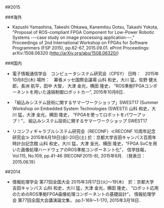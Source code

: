 ##2015

###海外

- Kazushi Yamashina, Takeshi Ohkawa, Kanemitsu Ootsu, Takashi Yokota, 
"Proposal of ROS-compliant FPGA Component for Low-Power Robotic Systems ---case study on image processing application---," 
Proceedings of 2nd International Workshop on FPGAs for Software Programmers (FSP 2015), pp.62-67, 2015.09.01. 
ePrint Proceedings: arXiv:1508.06320 (http://arXiv.org/abs/1508.06320/)

###国内

- 電子情報通信学会　コンピュータシステム研究会（CPSY） 
日時：　2015年10月8日(木)
場所：　幕張メッセ国際会議場
山科 和史，大川 猛，佐野 健太郎，長洲 航平，田中 大智， 大津 金光，横田 隆史，
“ROS準拠FPGAコンポーネントを用いた遠隔制御ロボットカー”, 2015年10月8日．

- 「組込みシステム技術に関するサマーワークショップ」SWEST17
(Summer Workshop on Embedded System Technologies (SWEST))
山科 和史，大川 猛，大津 金光，横田 隆史， “FPGAを使ってロボットをパワーアップ！”，
組込みシステム技術に関するサマーワークショップ SWEST17

- リコンフィギャラブルシステム研究会（RECONF）≪RECONF 10周年記念研究会≫
2015年6月19日(金)-20日(土)
於：京都大学吉田キャンパス百周年時計台記念館 
山科 和史，大川 猛，大津 金光、横田 隆史，“FPGA SoCを用いた画像処理ハードウェアのROS準拠コンポーネント化”，
信学技報，Vol.115, No.109, pp.41-46 (RECONF2015-8), 2015年6月. （発表日：2015.06.19）

##2014

- 情報処理学会 第77回全国大会
2015年3月17日(火)～19(木)　於：京都大学 吉田キャンパス
山科 和史，大川 猛，大津 金光，横田 隆史，
“ロボット応用のためのROS準拠FPGA画像処理コンポーネントの基礎設計”，
情報処理学会 第77回全国大会講演論文集， pp.1-169～1-170, 2015年3月18日． 